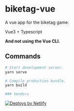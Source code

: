 # biketag-vue

A vue app for the biketag game.

Vue3 + Typescript

**And not using the Vue CLI.**

## Commands

```bash
# Start development server.
yarn serve

# Compile production bundle.
yarn build

### Vendors
```

<a href="https://www.netlify.com">
  <img src="https://www.netlify.com/img/global/badges/netlify-color-accent.svg" alt="Deploys by Netlify" />
</a>
